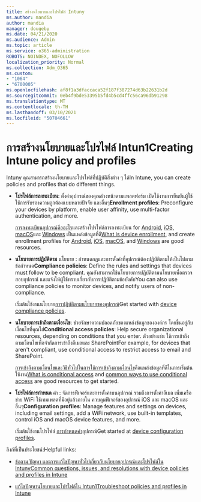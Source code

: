 ```yaml
---
title: สร้างนโยบายและโปรไฟล์ Intuny
ms.author: mandia
author: mandia
manager: dougeby
ms.date: 04/21/2020
ms.audience: Admin
ms.topic: article
ms.service: o365-administration
ROBOTS: NOINDEX, NOFOLLOW
localization_priority: Normal
ms.collection: Adm_O365
ms.custom:
- "1064"
- "6700005"
ms.openlocfilehash: af8f1a3dfaccaca52f187f387274d63b22631b2d
ms.sourcegitcommit: 0eb4f9bde53395b5fd4b5cd4ffc56ca96db91298
ms.translationtype: MT
ms.contentlocale: th-TH
ms.lasthandoff: 03/10/2021
ms.locfileid: "50704661"
---
```

# <a name="creating-intune-policy-and-profiles"></a><span data-ttu-id="6e01a-102">การสร้างนโยบายและโปรไฟล์ Intun1</span><span class="sxs-lookup"><span data-stu-id="6e01a-102">Creating Intune policy and profiles</span></span>

<span data-ttu-id="6e01a-103">Intuny คุณสามารถสร้างนโยบายและโปรไฟล์ที่ปฏิบัติสิ่งต่าง ๆ ได้</span><span class="sxs-lookup"><span data-stu-id="6e01a-103">In Intune, you can create policies and profiles that do different things.</span></span>

- <span data-ttu-id="6e01a-104">**โปรไฟล์การลงทะเบียน**: ตั้งค่าอุปกรณ์ของคุณล่วงหน้าตามแพลตฟอร์ม เปิดใช้งานการยืนยันผู้ใช้ ใช้การรับรองความถูกต้องแบบหลายปัจจัย และอื่นๆ</span><span class="sxs-lookup"><span data-stu-id="6e01a-104">**Enrollment profiles**: Preconfigure your devices by platform, enable user affinity, use multi-factor authentication, and more.</span></span>

  <span data-ttu-id="6e01a-105">[การลงทะเบียนอุปกรณ์คืออะไร](https://docs.microsoft.com/intune/device-enrollment)และสร้างโปรไฟล์การลงทะเบียน for [Android,](https://docs.microsoft.com/intune/android-enroll) [iOS,](https://docs.microsoft.com/intune/ios-enroll) [macOS](https://docs.microsoft.com/intune/macos-enroll)และ [Windows](https://docs.microsoft.com/intune/windows-enrollment-methods) เป็นแหล่งข้อมูลที่ดี</span><span class="sxs-lookup"><span data-stu-id="6e01a-105">[What is device enrollment](https://docs.microsoft.com/intune/device-enrollment), and create enrollment profiles for [Android](https://docs.microsoft.com/intune/android-enroll), [iOS](https://docs.microsoft.com/intune/ios-enroll), [macOS](https://docs.microsoft.com/intune/macos-enroll), and [Windows](https://docs.microsoft.com/intune/windows-enrollment-methods) are good resources.</span></span>

- <span data-ttu-id="6e01a-106">**นโยบายการปฏิบัติตาม** นโยบาย : กําหนดกฎและการตั้งค่าที่อุปกรณ์ต้องปฏิบัติตามให้เป็นไปตามข้อกําหนด</span><span class="sxs-lookup"><span data-stu-id="6e01a-106">**Compliance policies**: Define the rules and settings that devices must follow to be compliant.</span></span> <span data-ttu-id="6e01a-107">คุณยังสามารถใช้นโยบายการปฏิบัติตามนโยบายเพื่อตรวจสอบอุปกรณ์ และแจ้งให้ผู้ใช้ทราบเกี่ยวกับการปฏิบัติตามข้อบังคับ</span><span class="sxs-lookup"><span data-stu-id="6e01a-107">You can also use compliance policies to monitor devices, and notify users of non-compliance.</span></span>

  <span data-ttu-id="6e01a-108">เริ่มต้นใช้งานนโยบาย[การปฏิบัติตามนโยบายของอุปกรณ์](https://docs.microsoft.com/intune/device-compliance-get-started)</span><span class="sxs-lookup"><span data-stu-id="6e01a-108">Get started with [device compliance policies](https://docs.microsoft.com/intune/device-compliance-get-started).</span></span>
- <span data-ttu-id="6e01a-109">**นโยบายการเข้าถึงตามเงื่อนไข**: ช่วยรักษาความปลอดภัยของแหล่งข้อมูลขององค์กร โดยขึ้นอยู่กับเงื่อนไขที่คุณใส่</span><span class="sxs-lookup"><span data-stu-id="6e01a-109">**Conditional access policies**: Help secure organizational resources, depending on conditions that you enter.</span></span> <span data-ttu-id="6e01a-110">ตัวอย่างเช่น ใช้การเข้าถึงตามเงื่อนไขเพื่อจํากัดการเข้าถึงอีเมลและ SharePoint</span><span class="sxs-lookup"><span data-stu-id="6e01a-110">For example, for devices that aren't compliant, use conditional access to restrict access to email and SharePoint.</span></span>

  <span data-ttu-id="6e01a-111">[การเข้าถึงตามเงื่อนไขและ](https://docs.microsoft.com/intune/conditional-access)[วิธีทั่วไปในการใช้การเข้าถึงตามเงื่อนไข](https://docs.microsoft.com/intune/conditional-access-intune-common-ways-use)คือแหล่งข้อมูลที่ดีในการเริ่มต้นใช้งาน</span><span class="sxs-lookup"><span data-stu-id="6e01a-111">[What is conditional access](https://docs.microsoft.com/intune/conditional-access) and [common ways to use conditional access](https://docs.microsoft.com/intune/conditional-access-intune-common-ways-use) are good resources to get started.</span></span>

- <span data-ttu-id="6e01a-112">**โปรไฟล์การกําหนด** ค่า : จัดการฟีเจอร์และการตั้งค่าบนอุปกรณ์ รวมถึงการตั้งค่าอีเมล เพิ่มเครือข่าย WiFi ใช้เทมเพลตที่มีอยู่แล้วภายใน ควบคุมฟีเจอร์ของอุปกรณ์ iOS และ macOS และอื่นๆ</span><span class="sxs-lookup"><span data-stu-id="6e01a-112">**Configuration profiles**: Manage features and settings on devices, including email settings, add a WiFi network, use built-in templates, control iOS and macOS device features, and more.</span></span>

  <span data-ttu-id="6e01a-113">เริ่มต้นใช้งานโปรไฟล์ [การกําหนดค่า](https://docs.microsoft.com/intune/device-profiles)อุปกรณ์</span><span class="sxs-lookup"><span data-stu-id="6e01a-113">Get started at [device configuration profiles](https://docs.microsoft.com/intune/device-profiles).</span></span>

<span data-ttu-id="6e01a-114">ลิงก์ที่เป็นประโยชน์:</span><span class="sxs-lookup"><span data-stu-id="6e01a-114">Helpful links:</span></span>

- [<span data-ttu-id="6e01a-115">ข้อถาม ปัญหา และการแก้ไขปัญหาทั่วไปเกี่ยวกับนโยบายอุปกรณ์และโปรไฟล์ใน Intuny</span><span class="sxs-lookup"><span data-stu-id="6e01a-115">Common questions, issues, and resolutions with device policies and profiles in Intune</span></span>](https://docs.microsoft.com/intune/device-profile-troubleshoot)

- [<span data-ttu-id="6e01a-116">แก้ไขปัญหานโยบายและโปรไฟล์ใน Intun1</span><span class="sxs-lookup"><span data-stu-id="6e01a-116">Troubleshoot policies and profiles in Intune</span></span>](https://docs.microsoft.com/troubleshoot/mem/intune/troubleshoot-policies-in-microsoft-intune)
